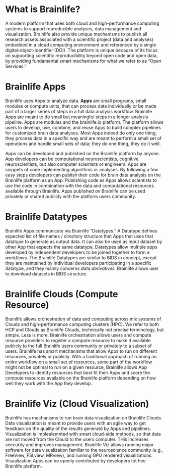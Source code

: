 <!--- 

Brainlife Style and Conventions

* Brainlife is a platform.
* Brainlife Apps are simply Apps.
* Brainlife Datatypes are simply Datatypes.
* Brainlife Data sets are Datasets
* Brainlife Apps and Datasets together are Research Assets or simply Assets

-->

# What is Brainlife?

A modern platform that uses both cloud and high-performance computing systems to support reproducible analyses, data management and visualization. Brainlife also provide unique mechanisms to publish all research assets associated with a scientific project (data and analyses) embedded in a cloud computing environment and referenced by a single digital-object-identifier (DOI). The platform is unique because of its focus on supporting scientific reproducibility beyond open code and open data, by providing fundamental smart mechanisms for what we refer to as “Open Services.” 

# Brainlife Apps

Brainlife uses Apps to analyze data. **Apps** are small programs, small modules or compute units, that can process data individually or be made part of a larger series of steps in a full data analysis workflow. Brainlife Apps are meant to do small but meaningful steps in a longer analysis pipeline. Apps are modules and the brainlife.io platform. The platform allows users to develop, use, combine, and reuse Apps to build complex pipelines for customized brain data analyses. Most Apps indeed do only one thing, they process data in a specific way and are meant to perform a small set of operations and handle small sets of data; they do one thing, they do it well.

Apps can be developed and published on the Brainlife platform by anyone. App developers can be computational neuroscientists, cognitive neuroscientists, but also computer scientists or engineers. Apps are snippets of code implementing algorithms or analyses. By following a few easy steps developers can publish their code for brain data analysis on the Brainlife platform as an App. Publishing code as Apps allows scientists to use the code in combination with the data and computational resources available through Brainlife. Apps published on Brainlife can be used privately or shared publicly with the platform users community.

# Brainlife Datatypes

Brainlife Apps communicate via Brainlife “Datatypes.” A Datatype defines expected list of file names / directory structure that Apps that uses that datatype to generate as output data. It can also be used as input dataset by other App that expects the same datatype. Datatypes allow multiple apps developed by independent developers to be joined together to form a *workflows*. The Brainlife Datatypes are similar to BIDS in concept, except they are maintained by individual developers participating in a specific datatype, and they mainly concerns *data derivatives*. Brainlife allows user to download datasets in BIDS structure.

# Brainlife Clouds (Compute Resource)

Brainlife allows orchestration of data and computing across mix systems of Clouds and high-performance computing clusters (HPC). We refer to both HCP and Clouds as Brainlife Clouds, technically not precise terminology, but simple. Less is more. Brainlife orchestration allows users and compute resource providers to register a compute resource to make it available publicly to the full Brainlife users community or privately to a subset of users. Brainlife has smart mechanisms that allow Apps to run on different resources, privately or publicly. With a traditional approach of running an entire workflow on a small set of resources, some part of the workflow might not be optimal to run on a given resource, Brainlife allows App Developers to identify resources that best fit their Apps and score the compute resources available on the Brainlife platform depending on how well they work with the App they develop.

# Brainlife Viz (Cloud Visualization)

Brainlife has mechanisms to run brain data visualization on Brainlife Clouds. Data visualization is meant to provide users with an agile way to get feedback on the quality of the results generatd by Apps and pipelines. Visualization is impleelemnted with smart cloud-side methods, so that data are not moved from the Clould to the users computer. THis increases seecurity and improves management. Brainlife Viz allows running major software for data visualization familiar to the neuroscience community (e.g., FreeView, FSLview, MRview), and running GPU rendered visualizations. Visualization Apps can be openly contributed by developers tot hee Brainlife platform. 





